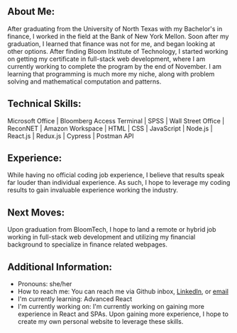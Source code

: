 ## About Me:

After graduating from the University of North Texas with my Bachelor's in finance, I worked in the field at the Bank of New York Mellon. Soon after my graduation, I learned that finance was not for me, and began looking at other options. After finding Bloom Institute of Technology, I started working on getting my certificate in full-stack web development, where I am currently working to complete the program by the end of November. I am learning that programming is much more my niche, along with problem solving and mathematical computation and patterns.

## Technical Skills:

Microsoft Office | Bloomberg Access Terminal | SPSS | Wall Street Office | ReconNET | Amazon Workspace | HTML | CSS | JavaScript | Node.js | React.js | Redux.js | Cypress | Postman API

## Experience:

While having no official coding job experience, I believe that results speak far louder than individual experience. As such, I hope to leverage my coding results to gain invaluable experience working the industry.

## Next Moves:

Upon graduation from BloomTech, I hope to land a remote or hybrid job working in full-stack web development and utilizing my financial background to specialize in finance related webpages.

## Additional Information:

  * Pronouns: she/her
  * How to reach me: You can reach me via Github inbox, [LinkedIn](https://www.linkedin.com/in/emmahtml/), or [email](mailto:calvinhtml@gmail.com)
  * I'm currently learning: Advanced React
  * I'm currently working on: I'm currently working on gaining more experience in React and SPAs. Upon gaining more experience, I hope to create my own personal
                              website to leverage these skills.
